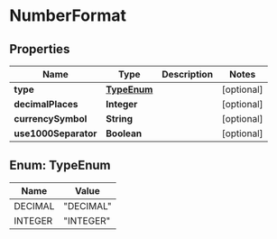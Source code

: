 

# NumberFormat


## Properties

| Name | Type | Description | Notes |
|------------ | ------------- | ------------- | -------------|
|**type** | [**TypeEnum**](#TypeEnum) |  |  [optional] |
|**decimalPlaces** | **Integer** |  |  [optional] |
|**currencySymbol** | **String** |  |  [optional] |
|**use1000Separator** | **Boolean** |  |  [optional] |



## Enum: TypeEnum

| Name | Value |
|---- | -----|
| DECIMAL | &quot;DECIMAL&quot; |
| INTEGER | &quot;INTEGER&quot; |



